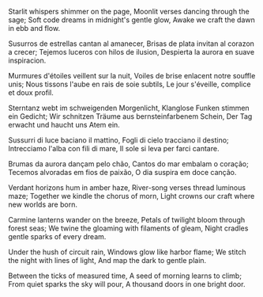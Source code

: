 Starlit whispers shimmer on the page,
Moonlit verses dancing through the sage;
Soft code dreams in midnight's gentle glow,
Awake we craft the dawn in ebb and flow.

Susurros de estrellas cantan al amanecer,
Brisas de plata invitan al corazon a crecer;
Tejemos luceros con hilos de ilusion,
Despierta la aurora en suave inspiracion.

Murmures d'étoiles veillent sur la nuit,
Voiles de brise enlacent notre souffle unis;
Nous tissons l'aube en rais de soie subtils,
Le jour s'éveille, complice et doux profil.

Sterntanz webt im schweigenden Morgenlicht,
Klanglose Funken stimmen ein Gedicht;
Wir schnitzen Träume aus bernsteinfarbenem Schein,
Der Tag erwacht und haucht uns Atem ein.

Sussurri di luce baciano il mattino,
Fogli di cielo tracciano il destino;
Intrecciamo l'alba con fili di mare,
Il sole si leva per farci cantare.

Brumas da aurora dançam pelo chão,
Cantos do mar embalam o coração;
Tecemos alvoradas em fios de paixão,
O dia suspira em doce canção.

Verdant horizons hum in amber haze,
River-song verses thread luminous maze;
Together we kindle the chorus of morn,
Light crowns our craft where new worlds are born.

Carmine lanterns wander on the breeze,
Petals of twilight bloom through forest seas;
We twine the gloaming with filaments of gleam,
Night cradles gentle sparks of every dream.

Under the hush of circuit rain,
Windows glow like harbor flame;
We stitch the night with lines of light,
And map the dark to gentle plain.

Between the ticks of measured time,
A seed of morning learns to climb;
From quiet sparks the sky will pour,
A thousand doors in one bright door.

